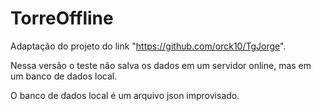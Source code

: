 # TorreOffline

Adaptação do projeto do link "https://github.com/orck10/TgJorge".

Nessa versão o teste não salva os dados em um servidor online, mas em um banco de dados local.

O banco de dados local é um arquivo json improvisado.
